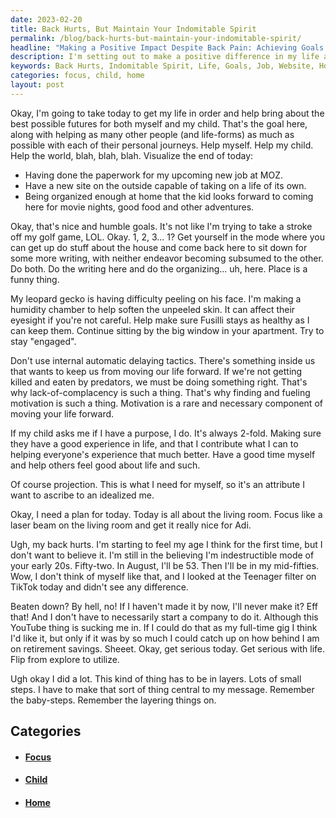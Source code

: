 ```yaml
---
date: 2023-02-20
title: Back Hurts, But Maintain Your Indomitable Spirit
permalink: /blog/back-hurts-but-maintain-your-indomitable-spirit/
headline: "Making a Positive Impact Despite Back Pain: Achieving Goals and Helping Others Today"
description: I'm setting out to make a positive difference in my life and the lives of others today. My goals for the day include completing paperwork for my upcoming job, creating a new website, and organizing my home. I'm also taking care of my leopard gecko and staying engaged. My motivation is to make sure my child has a good experience in life and to help others feel good about life. I'm starting with the living room to make it a special place for my family.
keywords: Back Hurts, Indomitable Spirit, Life, Goals, Job, Website, Home, Leopard Gecko, Child, World, Living Room, Family, Focus, Nice
categories: focus, child, home
layout: post
---
```


Okay, I'm going to take today to get my life in order and help bring about the
best possible futures for both myself and my child. That's the goal here, along
with helping as many other people (and life-forms) as much as possible with
each of their personal journeys. Help myself. Help my child. Help the world,
blah, blah, blah. Visualize the end of today:

- Having done the paperwork for my upcoming new job at MOZ.
- Have a new site on the outside capable of taking on a life of its own.
- Being organized enough at home that the kid looks forward to coming here for
  movie nights, good food and other adventures.

Okay, that's nice and humble goals. It's not like I'm trying to take a stroke
off my golf game, LOL. Okay. 1, 2, 3... 1? Get yourself in the mode where you
can get up do stuff about the house and come back here to sit down for some
more writing, with neither endeavor becoming subsumed to the other. Do both. Do
the writing here and do the organizing... uh, here. Place is a funny thing.

My leopard gecko is having difficulty peeling on his face. I'm making a
humidity chamber to help soften the unpeeled skin. It can affect their eyesight
if you're not careful. Help make sure Fusilli stays as healthy as I can keep
them. Continue sitting by the big window in your apartment. Try to stay
"engaged".

Don't use internal automatic delaying tactics. There's something inside us that
wants to keep us from moving our life forward. If we're not getting killed and
eaten by predators, we must be doing something right. That's why
lack-of-complacency is such a thing. That's why finding and fueling motivation
is such a thing. Motivation is a rare and necessary component of moving your
life forward.

If my child asks me if I have a purpose, I do. It's always 2-fold. Making sure
they have a good experience in life, and that I contribute what I can to
helping everyone's experience that much better. Have a good time myself and
help others feel good about life and such.

Of course projection. This is what I need for myself, so it's an attribute I
want to ascribe to an idealized me.

Okay, I need a plan for today. Today is all about the living room. Focus like a
laser beam on the living room and get it really nice for Adi.

Ugh, my back hurts. I'm starting to feel my age I think for the first time, but
I don't want to believe it. I'm still in the believing I'm indestructible mode
of your early 20s. Fifty-two. In August, I'll be 53. Then I'll be in my
mid-fifties. Wow, I don't think of myself like that, and I looked at the
Teenager filter on TikTok today and didn't see any difference.

Beaten down? By hell, no! If I haven't made it by now, I'll never make it? Eff
that! And I don't have to necessarily start a company to do it. Although this
YouTube thing is sucking me in. If I could do that as my full-time gig I think
I'd like it, but only if it was by so much I could catch up on how behind I am
on retirement savings. Sheeet. Okay, get serious today. Get serious with life.
Flip from explore to utilize.

Ugh okay I did a lot. This kind of thing has to be in layers. Lots of small
steps. I have to make that sort of thing central to my message. Remember the
baby-steps. Remember the layering things on.


## Categories

<ul>
<li><h4><a href='/focus/'>Focus</a></h4></li>
<li><h4><a href='/child/'>Child</a></h4></li>
<li><h4><a href='/home/'>Home</a></h4></li></ul>